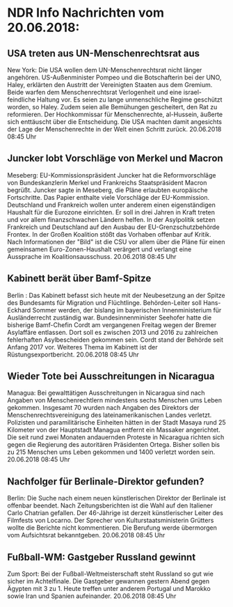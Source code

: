 # NDR Info Nachrichten vom 20.06.2018:


## USA treten aus UN-Menschenrechtsrat aus
New York: Die USA wollen dem UN-Menschenrechtsrat nicht länger angehören. US-Außenminister Pompeo und die Botschafterin bei der UNO, Haley, erklärten den Austritt der Vereinigten Staaten aus dem Gremium. Beide warfen dem Menschenrechtsrat Verlogenheit und eine israel-feindliche Haltung vor. Es seien zu lange unmenschliche Regime geschützt worden, so Haley. Zudem seien alle Bemühungen gescheitert, den Rat zu reformieren. Der Hochkommissar für Menschenrechte, al-Hussein, äußerte sich enttäuscht über die Entscheidung. Die USA machten damit angesichts der Lage der Menschenrechte in der Welt einen Schritt zurück. 20.06.2018 08:45 Uhr 

## Juncker lobt Vorschläge von Merkel und Macron
Meseberg: EU-Kommissionspräsident Juncker hat die Reformvorschläge von Bundeskanzlerin Merkel und Frankreichs Staatspräsident Macron begrüßt. Juncker sagte in Meseberg, die Pläne erlaubten europäische Fortschritte. Das Papier enthalte viele Vorschläge der EU-Kommission. Deutschland und Frankreich wollen unter anderem einen eigenständigen Haushalt für die Eurozone einrichten. Er soll in drei Jahren in Kraft treten und vor allem finanzschwachen Ländern helfen. In der Asylpolitik setzen Frankreich und Deutschland auf den Ausbau der EU-Grenzschutzbehörde Frontex. In der Großen Koalition stößt das Vorhaben offenbar auf Kritik. Nach Informationen der "Bild" ist die CSU vor allem über die Pläne für einen gemeinsamen Euro-Zonen-Haushalt verärgert und verlangt eine Aussprache im Koalitionsausschuss. 20.06.2018 08:45 Uhr 

## Kabinett berät über Bamf-Spitze
Berlin : Das Kabinett befasst sich heute mit der Neubesetzung an der Spitze des Bundesamts für Migration und Flüchtlinge. Behörden-Leiter soll Hans-Eckhard Sommer werden, der bislang im bayerischen Innenministerium für Ausländerrecht zuständig war. Bundesinnenminister Seehofer hatte die bisherige Bamf-Chefin Cordt am vergangenen Freitag wegen der Bremer Asylaffäre entlassen. Dort soll es zwischen 2013 und 2016 zu zahlreichen fehlerhaften Asylbescheiden gekommen sein. Cordt stand der Behörde seit Anfang 2017 vor. Weiteres Thema im Kabinett ist der Rüstungsexportbericht. 20.06.2018 08:45 Uhr 

## Wieder Tote bei Ausschreitungen in Nicaragua
Managua: Bei gewalttätigen Ausschreitungen in Nicaragua sind nach Angaben von Menschenrechtlern mindestens sechs Menschen ums Leben gekommen. Insgesamt 70 wurden nach Angaben des Direktors der Menschenrechtsvereinigung des lateinamerikanischen Landes verletzt. Polizisten und paramilitärische Einheiten hätten in der Stadt Masaya rund 25 Kilometer von der Hauptstadt Managua entfernt ein Massaker angerichtet. Die seit rund zwei Monaten andauernden Proteste in Nicaragua richten sich gegen die Regierung des autoritären Präsidenten Ortega. Bisher sollen bis zu 215 Menschen ums Leben gekommen und 1400 verletzt worden sein. 20.06.2018 08:45 Uhr 

## Nachfolger für Berlinale-Direktor gefunden?
Berlin: Die Suche nach einem neuen künstlerischen Direktor der Berlinale ist offenbar beendet. Nach Zeitungsberichten ist die Wahl auf den Italiener Carlo Chatrian gefallen. Der 46-Jährige ist derzeit künstlerischer Leiter des Filmfests von Locarno. Der Sprecher von Kulturstaatsministerin Grütters wollte die Berichte nicht kommentieren. Die Berufung werde übermorgen vom Aufsichtsrat bekanntgeben. 20.06.2018 08:45 Uhr 

## Fußball-WM: Gastgeber Russland gewinnt
Zum Sport: Bei der Fußball-Weltmeisterschaft steht Russland so gut wie sicher im Achtelfinale. Die Gastgeber gewannen gestern Abend gegen Ägypten mit 3 zu 1. Heute treffen unter anderem Portugal und Marokko sowie Iran und Spanien aufeinander. 20.06.2018 08:45 Uhr 
